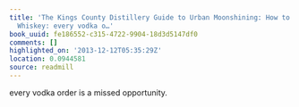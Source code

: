 ```yaml
---
title: 'The Kings County Distillery Guide to Urban Moonshining: How to Make and Drink
  Whiskey: every vodka o…'
book_uuid: fe186552-c315-4722-9904-18d3d5147df0
comments: []
highlighted_on: '2013-12-12T05:35:29Z'
location: 0.0944581
source: readmill
---
```


every vodka order is a missed opportunity.